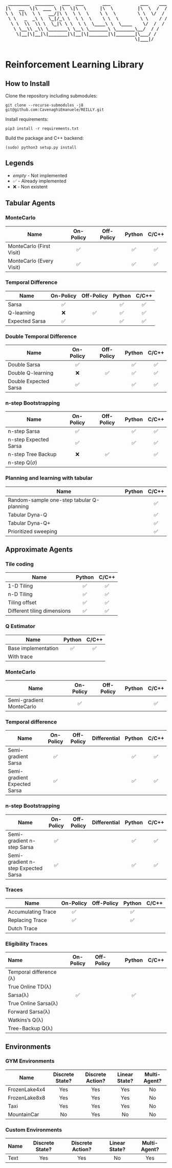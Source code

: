 <pre><b>
 ________  _______   ___  ___       ___           ___    ___ 
|\   __  \|\  ___ \ |\  \|\  \     |\  \         |\  \  /  /|
\ \  \|\  \ \   __/|\ \  \ \  \    \ \  \        \ \  \/  / /
 \ \   _  _\ \  \_|/_\ \  \ \  \    \ \  \        \ \    / / 
  \ \  \\  \\ \  \_|\ \ \  \ \  \____\ \  \____    \/  /  /  
   \ \__\\ _\\ \_______\ \__\ \_______\ \_______\__/  / /    
    \|__|\|__|\|_______|\|__|\|_______|\|_______|\___/ /     
                                                \|___|/      
                                                             
</b></pre>

# Reinforcement Learning Library

## How to Install

Clone the repository including submodules:

    git clone --recurse-submodules -j8 git@github.com:CavenaghiEmanuele/REILLY.git

Install requirements:

    pip3 install -r requirements.txt

Build the package and C++ backend:

    (sudo) python3 setup.py install

## Legends

* *empty* - Not implemented
* &#x2705; - Already implemented
* :x: - Non existent

## Tabular Agents

### MonteCarlo

| Name                     | On-Policy | Off-Policy |  Python  |  C/C++   |
| ------------------------ | :-------: | :--------: | :------: | :------: |
| MonteCarlo (First Visit) | &#x2705;  |            | &#x2705; | &#x2705; |
| MonteCarlo (Every Visit) | &#x2705;  |            | &#x2705; | &#x2705; |

### Temporal Difference

| Name           | On-Policy | Off-Policy |  Python  |  C/C++   |
| -------------- | :-------: | :--------: | :------: | :------: |
| Sarsa          | &#x2705;  |            | &#x2705; | &#x2705; |
| Q-learning     |    :x:    |  &#x2705;  | &#x2705; | &#x2705; |
| Expected Sarsa | &#x2705;  |            | &#x2705; | &#x2705; |

### Double Temporal Difference

| Name                  | On-Policy | Off-Policy |  Python  |  C/C++   |
| --------------------- | :-------: | :--------: | :------: | :------: |
| Double Sarsa          | &#x2705;  |            | &#x2705; | &#x2705; |
| Double Q-learning     |    :x:    |  &#x2705;  | &#x2705; | &#x2705; |
| Double Expected Sarsa | &#x2705;  |            | &#x2705; | &#x2705; |

### n-step Bootstrapping

| Name                  | On-Policy | Off-Policy |  Python  |  C/C++   |
| --------------------- | :-------: | :--------: | :------: | :------: |
| n-step Sarsa          | &#x2705;  |            | &#x2705; | &#x2705; |
| n-step Expected Sarsa | &#x2705;  |            | &#x2705; | &#x2705; |
| n-step Tree Backup    |    :x:    |  &#x2705;  |          | &#x2705; |
| n-step Q$(\sigma)$    |           |            |          |          |

### Planning and learning with tabular

| Name                                      | Python |  C/C++   |
| ----------------------------------------- | :----: | :------: |
| Random-sample one-step tabular Q-planning |        | &#x2705; |
| Tabular Dyna-Q                            |        | &#x2705; |
| Tabular Dyna-Q+                           |        | &#x2705; |
| Prioritized sweeping                      |        | &#x2705; |

## Approximate Agents

### Tile coding

| Name                        |  Python  |  C/C++   |
| --------------------------- | :------: | :------: |
| 1-D Tiling                  | &#x2705; | &#x2705; |
| n-D Tiling                  | &#x2705; | &#x2705; |
| Tiling offset               | &#x2705; | &#x2705; |
| Different tiling dimensions | &#x2705; | &#x2705; |

### Q Estimator

| Name                |  Python  |  C/C++   |
| ------------------- | :------: | :------: |
| Base implementation | &#x2705; | &#x2705; |
| With trace          |          |          |

### MonteCarlo

| Name                     | On-Policy | Off-Policy | Python |  C/C++   |
| ------------------------ | :-------: | :--------: | :----: | :------: |
| Semi-gradient MonteCarlo | &#x2705;  |            |        | &#x2705; |

### Temporal difference

| Name                         | On-Policy | Off-Policy | Differential |  Python  |  C/C++   |
| ---------------------------- | :-------: | :--------: | :----------: | :------: | :------: |
| Semi-gradient Sarsa          | &#x2705;  |            |              | &#x2705; | &#x2705; |
| Semi-gradient Expected Sarsa | &#x2705;  |            |              | &#x2705; | &#x2705; |

### n-step Bootstrapping

| Name                                | On-Policy | Off-Policy | Differential |  Python  |  C/C++   |
| ----------------------------------- | :-------: | :--------: | :----------: | :------: | :------: |
| Semi-gradient n-step Sarsa          | &#x2705;  |            |              | &#x2705; | &#x2705; |
| Semi-gradient n-step Expected Sarsa | &#x2705;  |            |              | &#x2705; | &#x2705; |

### Traces

| Name               | On-Policy | Off-Policy |  Python  | C/C++ |
| ------------------ | :-------: | :--------: | :------: | :---: |
| Accumulating Trace | &#x2705;  |            | &#x2705; |       |
| Replacing Trace    | &#x2705;  |            | &#x2705; |       |
| Dutch Trace        |           |            |          |       |

### Eligibility Traces

| Name                            | On-Policy | Off-Policy |  Python  | C/C++ |
| :------------------------------ | :-------: | :--------- | :------: | :---: |
| Temporal difference (&lambda;) |           |            |          |       |
| True Online TD(&lambda;)       |           |            |          |       |
| Sarsa(&lambda;)                | &#x2705;  |            | &#x2705; |       |
| True Online Sarsa(&lambda;)    |           |            |          |       |
| Forward Sarsa(&lambda;)        |           |            |          |       |
| Watkins’s Q(&lambda;)          |           |            |          |       |
| Tree-Backup Q(&lambda;)        |           |            |          |       |

## Environments

### GYM Environments

| Name          | Discrete State? | Discrete Action? | Linear State? | Multi-Agent? |
| ------------- | :-------------: | :--------------: | :-----------: | :----------: |
| FrozenLake4x4 |       Yes       |       Yes        |      Yes      |      No      |
| FrozenLake8x8 |       Yes       |       Yes        |      Yes      |      No      |
| Taxi          |       Yes       |       Yes        |      Yes      |      No      |
| MountainCar   |       No        |       Yes        |      No       |      No      |

### Custom Environments


| Name | Discrete State? | Discrete Action? | Linear State? | Multi-Agent? |
| ---- | :-------------: | :--------------: | :-----------: | :----------: |
| Text |       Yes       |       Yes        |      No       |     Yes      |
